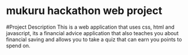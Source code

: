 # mukuru hackathon web project

#Project Description
This is a web application that uses css, html and javascript, its a financial advice application that also teaches you about financial saving and allows you to take  a quiz that can earn you points to spend on.


